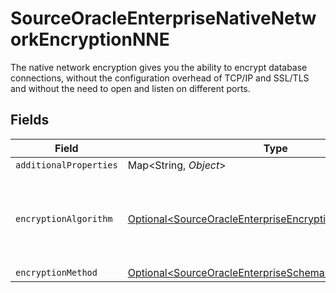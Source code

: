 # SourceOracleEnterpriseNativeNetworkEncryptionNNE

The native network encryption gives you the ability to encrypt database connections, without the configuration overhead of TCP/IP and SSL/TLS and without the need to open and listen on different ports.


## Fields

| Field                                                                                                                            | Type                                                                                                                             | Required                                                                                                                         | Description                                                                                                                      |
| -------------------------------------------------------------------------------------------------------------------------------- | -------------------------------------------------------------------------------------------------------------------------------- | -------------------------------------------------------------------------------------------------------------------------------- | -------------------------------------------------------------------------------------------------------------------------------- |
| `additionalProperties`                                                                                                           | Map\<String, *Object*>                                                                                                           | :heavy_minus_sign:                                                                                                               | N/A                                                                                                                              |
| `encryptionAlgorithm`                                                                                                            | [Optional\<SourceOracleEnterpriseEncryptionAlgorithm>](../../models/shared/SourceOracleEnterpriseEncryptionAlgorithm.md)         | :heavy_minus_sign:                                                                                                               | This parameter defines what encryption algorithm is used.                                                                        |
| `encryptionMethod`                                                                                                               | [Optional\<SourceOracleEnterpriseSchemasEncryptionMethod>](../../models/shared/SourceOracleEnterpriseSchemasEncryptionMethod.md) | :heavy_minus_sign:                                                                                                               | N/A                                                                                                                              |